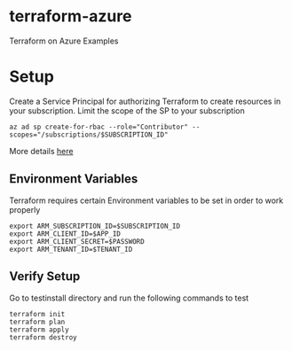 # terraform-azure
Terraform on Azure Examples

# Setup
Create a Service Principal for authorizing Terraform to create resources in your subscription. Limit the scope of the SP to your subscription
```
az ad sp create-for-rbac --role="Contributor" --scopes="/subscriptions/$SUBSCRIPTION_ID" 
```
More details [here](https://docs.microsoft.com/en-us/azure/virtual-machines/linux/terraform-install-configure)

## Environment Variables 

Terraform requires certain Environment variables to be set in order to work properly
```
export ARM_SUBSCRIPTION_ID=$SUBSCRIPTION_ID
export ARM_CLIENT_ID=$APP_ID
export ARM_CLIENT_SECRET=$PASSWORD
export ARM_TENANT_ID=$TENANT_ID
```

## Verify Setup
Go to testinstall directory and run the following commands to test
```
terraform init
terraform plan
terraform apply
terraform destroy
```
